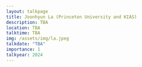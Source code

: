 ```yaml
---
layout: talkpage
title: Joonhyun La (Princeton University and KIAS)
description: TBA
location: TBA
talktime: TBA
img: /assets/img/la.jpeg
talkdate: "TBA"
importance: 1
talkyear: 2024
---
```


<!-- note that the "description" is actually the talk title -->
